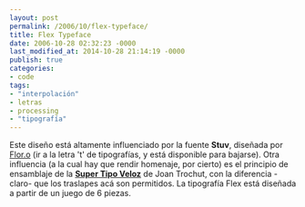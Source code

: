 ```yaml
---
layout: post
permalink: /2006/10/flex-typeface/
title: Flex Typeface
date: 2006-10-28 02:32:23 -0000
last_modified_at: 2014-10-28 21:14:19 -0000
publish: true
categories:
- code
tags:
- "interpolación"
- letras
- processing
- "tipografía"
---
```

Este diseño está altamente influenciado por la fuente **Stuv**, diseñada por [Flor.o](http://www.profesores.ucv.cl/manuelsanfuentes/) (ir a la letra 't' de tipografí­as, y está disponible para bajarse). Otra influencia (a la cual hay que rendir homenaje, por cierto) es el principio de ensamblaje de la **[Super Tipo Veloz](http://www.superveloz.net/)** de Joan Trochut, con la diferencia -claro- que los traslapes acá son permitidos. La tipografía Flex está diseñada a partir de un juego de 6 piezas.

